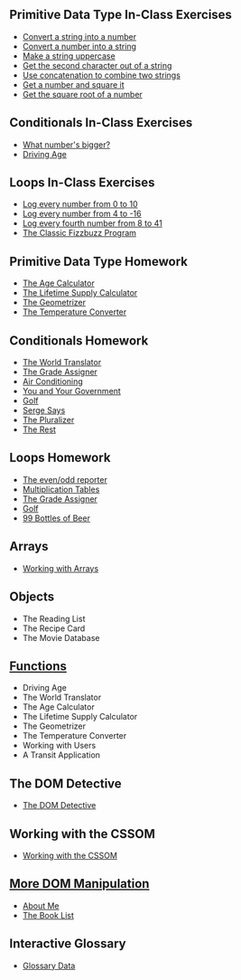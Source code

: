 ## Primitive Data Type In-Class Exercises

- [Convert a string into a number](Primitive%20Data%20Type\In-Class%20Exercises\Convert%20a%20string%20into%20a%20number.js)
- [Convert a number into a string](Primitive%20Data%20Type\In-Class%20Exercises\Convert%20a%20number%20into%20a%20string.js)
- [Make a string uppercase](Primitive%20Data%20Type\In-Class%20Exercises\Make%20a%20string%20uppercased.js)
- [Get the second character out of a string](Primitive%20Data%20Type\In-Class%20Exercises\Get%20the%20second%20character%20out%20of%20a%20string.js)
- [Use concatenation to combine two strings](Primitive%20Data%20Type\In-Class%20Exercises\Use%20concatenation%20to%20combine%20two%20strings.js)
- [Get a number and square it](Primitive%20Data%20Type\In-Class%20Exercises\Get%20a%20number%20and%20square.js)
- [Get the square root of a number](Primitive%20Data%20Type\In-Class%20Exercises\Get%20the%20square%20root%20of%20a%20number.js)

## Conditionals In-Class Exercises

- [What number's bigger?](Conditionals\In-Class%20Exercises\What%20number's%20bigger.js)
- [Driving Age](Conditionals\In-Class%20Exercises\Driving%20Age.js)

## Loops In-Class Exercises

- [Log every number from 0 to 10](Loops\In-Class%20Exercises\Log%20every%20number%20from%200%20to%2010.js)
- [Log every number from 4 to -16](Loops\In-Class%20Exercises\Log%20every%20number%20from%204%20to%20-16.js)
- [Log every fourth number from 8 to 41](Loops\In-Class%20Exercises\Log%20every%20fourth%20number%20from%208%20to%2041.js)
- [The Classic Fizzbuzz Program](Loops\In-Class%20Exercises\The%20Classic%20Fizzbuzz%20Program.js)

## Primitive Data Type Homework

- [The Age Calculator](Primitive%20Data%20Type\Homework\The%20Age%20Calculator.js)
- [The Lifetime Supply Calculator](Primitive%20Data%20Type\Homework\The%20Lifetime%20Supply%20Calculator.js)
- [The Geometrizer](Primitive%20Data%20Type\Homework\The%20Geometrizer.js)
- [The Temperature Converter](Primitive%20Data%20Type\Homework\The%20Temperature%20Converter.js)

## Conditionals Homework

- [The World Translator](Conditionals\Homework\The%20World%20Translator.js)
- [The Grade Assigner](Conditionals\Homework\The%20Grade%20Assigner.js)
- [Air Conditioning](Conditionals\Homework\Air%20Conditioning.js)
- [You and Your Government](Conditionals\Homework\You%20and%20Your%20Government.js)
- [Golf](Conditionals\Homework\Golf.js)
- [Serge Says](Conditionals\Homework\Serge%20Says.js)
- [The Pluralizer](Conditionals\Homework\The%20Pluralizer.js)
- [The Rest](Conditionals\Homework\The%20Rest.js)

## Loops Homework

- [The even/odd reporter](Loops\Homework\The%20evenOdd%20reporter.js)
- [Multiplication Tables](Loops\Homework\Multiplication%20Tables.js)
- [The Grade Assigner](Loops\Homework\The%20Grade%20Assigner.js)
- [Golf](Loops\Homework\Golf.js)
- [99 Bottles of Beer](Loops\Homework\99%20Bottles%20of%20Beer.js)

## Arrays

- [Working with Arrays](Array/Arrays.js)

## Objects

- The Reading List
- The Recipe Card
- The Movie Database

## [Functions](class_01/Functions.js)

- Driving Age
- The World Translator
- The Age Calculator
- The Lifetime Supply Calculator
- The Geometrizer
- The Temperature Converter
- Working with Users
- A Transit Application

## The DOM Detective

- [The DOM Detective](class_02/The%20DOM%20Detective.js)

## Working with the CSSOM

- [Working with the CSSOM](class_02/Working%20with%20the%20CSSOM.js)

## [More DOM Manipulation](class_02/More%20DOM%20Manipulation.md)

- [About Me](class_02/aboutme.html)
- [The Book List](class_02/myBookList.html)

## Interactive Glossary

- [Glossary Data](Glossary/glossaryData.html)
